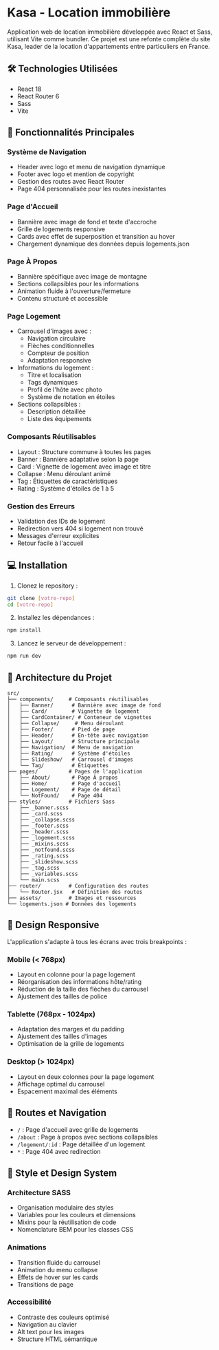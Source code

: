 # Kasa - Location immobilière

Application web de location immobilière développée avec React et Sass, utilisant Vite comme bundler. Ce projet est une refonte complète du site Kasa, leader de la location d'appartements entre particuliers en France.

## 🛠 Technologies Utilisées

- React 18
- React Router 6
- Sass
- Vite

## 🚀 Fonctionnalités Principales

### Système de Navigation
- Header avec logo et menu de navigation dynamique
- Footer avec logo et mention de copyright
- Gestion des routes avec React Router
- Page 404 personnalisée pour les routes inexistantes

### Page d'Accueil
- Bannière avec image de fond et texte d'accroche
- Grille de logements responsive
- Cards avec effet de superposition et transition au hover
- Chargement dynamique des données depuis logements.json

### Page À Propos
- Bannière spécifique avec image de montagne
- Sections collapsibles pour les informations
- Animation fluide à l'ouverture/fermeture
- Contenu structuré et accessible

### Page Logement
- Carrousel d'images avec :
  * Navigation circulaire
  * Flèches conditionnelles
  * Compteur de position
  * Adaptation responsive
- Informations du logement :
  * Titre et localisation
  * Tags dynamiques
  * Profil de l'hôte avec photo
  * Système de notation en étoiles
- Sections collapsibles :
  * Description détaillée
  * Liste des équipements

### Composants Réutilisables
- Layout : Structure commune à toutes les pages
- Banner : Bannière adaptative selon la page
- Card : Vignette de logement avec image et titre
- Collapse : Menu déroulant animé
- Tag : Étiquettes de caractéristiques
- Rating : Système d'étoiles de 1 à 5

### Gestion des Erreurs
- Validation des IDs de logement
- Redirection vers 404 si logement non trouvé
- Messages d'erreur explicites
- Retour facile à l'accueil

## 💻 Installation

1. Clonez le repository :
```bash
git clone [votre-repo]
cd [votre-repo]
```

2. Installez les dépendances :
```bash
npm install
```

3. Lancez le serveur de développement :
```bash
npm run dev
```

## 📝 Architecture du Projet

```
src/
├── components/     # Composants réutilisables
│   ├── Banner/      # Bannière avec image de fond
│   ├── Card/        # Vignette de logement
│   ├── CardContainer/ # Conteneur de vignettes
│   ├── Collapse/     # Menu déroulant
│   ├── Footer/      # Pied de page
│   ├── Header/      # En-tête avec navigation
│   ├── Layout/      # Structure principale
│   ├── Navigation/  # Menu de navigation
│   ├── Rating/      # Système d'étoiles
│   ├── Slideshow/   # Carrousel d'images
│   └── Tag/         # Étiquettes
├── pages/          # Pages de l'application
│   ├── About/       # Page À propos
│   ├── Home/        # Page d'accueil
│   ├── Logement/    # Page de détail
│   └── NotFound/    # Page 404
├── styles/         # Fichiers Sass
│   ├── _banner.scss
│   ├── _card.scss
│   ├── _collapse.scss
│   ├── _footer.scss
│   ├── _header.scss
│   ├── _logement.scss
│   ├── _mixins.scss
│   ├── _notfound.scss
│   ├── _rating.scss
│   ├── _slideshow.scss
│   ├── _tag.scss
│   ├── _variables.scss
│   └── main.scss
├── router/         # Configuration des routes
│   └── Router.jsx   # Définition des routes
├── assets/         # Images et ressources
└── logements.json # Données des logements
```

## 📱 Design Responsive

L'application s'adapte à tous les écrans avec trois breakpoints :

### Mobile (< 768px)
- Layout en colonne pour la page logement
- Réorganisation des informations hôte/rating
- Réduction de la taille des flèches du carrousel
- Ajustement des tailles de police

### Tablette (768px - 1024px)
- Adaptation des marges et du padding
- Ajustement des tailles d'images
- Optimisation de la grille de logements

### Desktop (> 1024px)
- Layout en deux colonnes pour la page logement
- Affichage optimal du carrousel
- Espacement maximal des éléments

## 🔄 Routes et Navigation

- `/` : Page d'accueil avec grille de logements
- `/about` : Page à propos avec sections collapsibles
- `/logement/:id` : Page détaillée d'un logement
- `*` : Page 404 avec redirection

## 🎨 Style et Design System

### Architecture SASS
- Organisation modulaire des styles
- Variables pour les couleurs et dimensions
- Mixins pour la réutilisation de code
- Nomenclature BEM pour les classes CSS

### Animations
- Transition fluide du carrousel
- Animation du menu collapse
- Effets de hover sur les cards
- Transitions de page

### Accessibilité
- Contraste des couleurs optimisé
- Navigation au clavier
- Alt text pour les images
- Structure HTML sémantique

